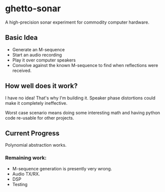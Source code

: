 # ghetto-sonar
A high-precision sonar experiment for commodity computer hardware.

## Basic Idea
* Generate an M-sequence
* Start an audio recording
* Play it over computer speakers
* Convolve against the known M-sequence to find when reflections were received.

## How well does it work?
I have no idea! That's why I'm building it. Speaker phase distortions could
make it completely ineffective.

Worst case scenario means doing some interesting math and having python code re-usable for other projects.

## Current Progress
Polynomial abstraction works.

### Remaining work:
* M-sequence generation is presently very wrong.
* Audio TX/RX.
* DSP
* Testing

